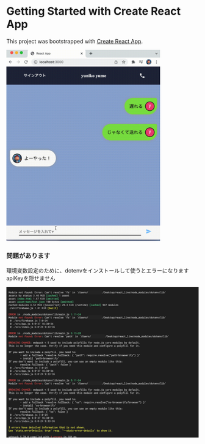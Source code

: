 # Getting Started with Create React App

This project was bootstrapped with [Create React App](https://github.com/facebook/create-react-app).

<img src="img/../public/img/readme.gif" width=80%>


### 問題があります
環境変数設定のために、dotenvをインストールして使うとエラーになります
apiKeyを隠せません  
  



![エラー画像](img/../public/img/error.jpg) 



